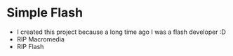 Simple Flash
============

- I created this project because a long time ago I was a flash developer :D
- RIP Macromedia
- RIP Flash
